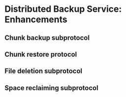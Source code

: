 # Distributed Backup Service: Enhancements

## Chunk backup subprotocol

## Chunk restore protocol

## File deletion subprotocol

## Space reclaiming subprotocol

